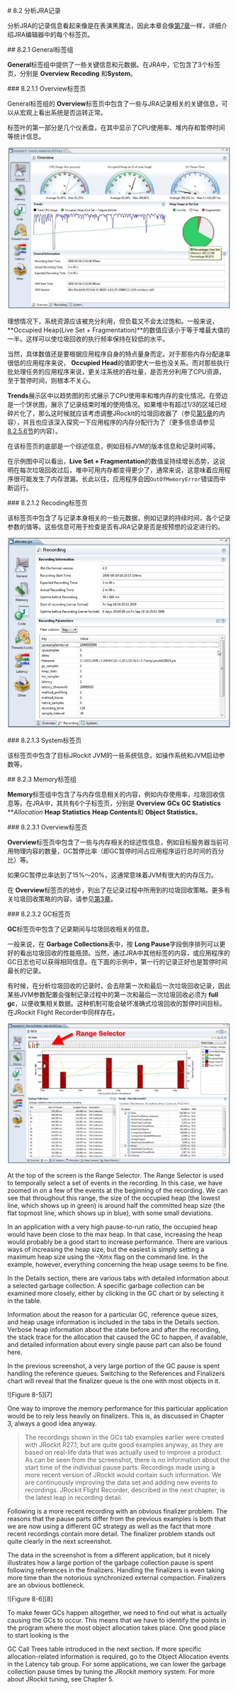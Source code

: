 <a name="8.2" />
# 8.2 分析JRA记录

分析JRA的记录信息看起来像是在表演黑魔法，因此本章会像[第7章][1]一样，详细介绍JRA编辑器中的每个标签页。

<a name="8.2.1" />
## 8.2.1 General标签组

**General**标签组中提供了一些关键信息和元数据。在JRA中，它包含了3个标签页，分别是 **Overview** **Recoding** 和**System**。

<a name="8.2.1.1" />
### 8.2.1.1 Overview标签页

General标签组的 **Overview**标签页中包含了一些与JRA记录相关的关键信息，可以从宏观上看出系统是否运转正常。

标签叶的第一部分是几个仪表盘，在其中显示了CPU使用率、堆内存和暂停时间等统计信息。

![Figure 8-2][2]

理想情况下，系统资源应该被充分利用，但负载又不会太过饱和。一般来说， **Occupied Heap(Live Set + Fragmentation)**的数值应该小于等于堆最大值的一半。这样可以使垃圾回收的执行频率保持在较低的水平。

当然，具体数值还是要根据应用程序自身的特点量身而定。对于那些内存分配速率很低的应用程序来说， **Occupied Head**的值即使大一些也没关系。而对那些执行批处理任务的应用程序来说，更关注系统的吞吐量，是否充分利用了CPU资源，至于暂停时间，则根本不关心。

**Trends**展示区中以趋势图的形式展示了CPU使用率和堆内存的变化情况。在旁边是一个饼状图，展示了记录结束时堆的使用情况。如果堆中有超过1/3的区域已经碎片化了，那么这时候就应该考虑调整JRockit的垃圾回收器了（参见[第5章][3]的内容），并且也应该深入探究一下应用程序的内存分配行为了（更多信息请参见[8.2.5.6节][4]的内容）。

在该标签页的底部是一个综述信息，例如目标JVM的版本信息和记录时间等。

在示例图中可以看出，**Live Set + Fragmentation**的数值呈持续增长态势，这说明在每次垃圾回收过后，堆中可用内存都变得更少了，通常来说，这意味着应用程序很可能发生了内存泄漏。长此以往，应用程序会因`OutOfMemoryError`错误而中断运行。

<a name="8.2.1.2" />
### 8.2.1.2 Recoding标签页

该标签页中包含了与记录本身相关的一些元数据，例如记录的持续时间，各个记录参数的值等。这些信息可用于检查是否有JRA记录是否是按预想的设定进行的。

![Figure 8-3][5]

<a name="8.2.1.3" />
### 8.2.1.3 System标签页

该标签页中包含了目标JRockit JVM的一些系统信息，如操作系统和JVM启动参数等。

<a name="8.2.3" />
## 8.2.3 Memory标签组

**Memory**标签组中包含了与内存信息相关的内容，例如内存使用率，垃圾回收信息等。在JRA中，其共有6个子标签页，分别是 **Overview** **GCs** **GC Statistics** ***Allocation* **Heap  Statistics** **Heap Contents**和 **Object Statistics**。

<a name="8.2.3.1" />
### 8.2.3.1 Overview标签页

**Overview**标签页中包含了一些与内存相关的综述性信息，例如目标服务器当前可用物理内容的数量，GC暂停比率（即GC暂停时间占应用程序运行总时间的百分比）等。

如果GC暂停比率达到了15%～20%，这通常意味着JVM有很大的内存压力。

在 **Overview**标签页的地步，列出了在记录过程中所用到的垃圾回收策略。更多有关垃圾回收策略的内容，请参见[第3章][4]。

<a name="8.2.3.2" />
### 8.2.3.2 GC标签页

**GC**标签页中包含了记录期间与垃圾回收相关的信息。

一般来说，在 **Garbage Collections**表中，按 **Long Pause**字段倒序排列可以更好的看出垃圾回收的性能瓶颈。当然，通过JRA中其他标签的内容，或应用程序的GC日志也可以获得相同信息。在下面的示例中，第一行的记录正好也是暂停时间最长的记录。

有时候，在分析垃圾回收的记录时，会去除第一次和最后一次垃圾回收记录，因此某些JVM参数配置会强制记录过程中的第一次和最后一次垃圾回收必须为 **full gc**，以便收集相关数据。这种机制可能会破坏准确式垃圾回收的暂停时间目标。在JRockit Flight Recorder中同样存在。

![Figure 8-4][6]

At the top of the screen is the Range Selector. The Range Selector is used to
temporally select a set of events in the recording. In this case, we have zoomed in
on a few of the events at the beginning of the recording. We can see that throughout
this range, the size of the occupied heap (the lowest line, which shows up in green) is
around half the committed heap size (the flat topmost line, which shows up in blue),
with some small deviations.



In an application with a very high pause-to-run ratio, the occupied heap would have
been close to the max heap. In that case, increasing the heap would probably be a good
start to increase performance. There are various ways of increasing the heap size, but
the easiest is simply setting a maximum heap size using the  –Xmx flag on the command
line. In the example, however, everything concerning the heap usage seems to be fine.

In the Details section, there are various tabs with detailed information about a
selected garbage collection. A specific garbage collection can be examined more
closely, either by clicking in the GC chart or by selecting it in the table.

Information about the reason for a particular GC, reference queue sizes, and heap
usage information is included in the tabs in the Details section. Verbose heap
information about the state before and after the recording, the stack trace for the
allocation that caused the GC to happen, if available, and detailed information
about every single pause part can also be found here.

In the previous screenshot, a very large portion of the GC pause is spent handling
the reference queues. Switching to the References and Finalizers chart will reveal
that the finalizer queue is the one with most objects in it.

![Figure 8-5][7]

One way to improve the memory performance for this particular application would
be to rely less heavily on finalizers. This is, as discussed in Chapter 3, always a good
idea anyway.

>The recordings shown in the GCs tab examples earlier were created
with JRockit R27.1, but are quite good examples anyway, as they are
based on real-life data that was actually used to improve a product. As
can be seen from the screenshot, there is no information about the start
time of the individual pause parts. Recordings made using a more recent
version of JRockit would contain such information. We are continuously
improving the data set and adding new events to recordings. JRockit
Flight Recorder, described in the next chapter, is the latest leap in
recording detail.

Following is a more recent recording with an obvious finalizer problem. The reasons
that the pause parts differ from the previous examples is both that we are now using
a different GC strategy as well as the fact that more recent recordings contain more
detail. The finalizer problem stands out quite clearly in the next screenshot.

The data in the screenshot is from a different application, but it nicely illustrates
how a large portion of the garbage collection pause is spent following references in
the finalizers. Handling the finalizers is even taking more time than the notorious
synchronized external compaction. Finalizers are an obvious bottleneck.

![Figure 8-6][8]

To make fewer GCs happen altogether, we need to find out what is actually causing
the GCs to occur. This means that we have to identify the points in the program
where the most object allocation takes place. One good place to start looking is the

GC Call Trees table introduced in the next section. If more specific allocation-related
information is required, go to the Object Allocation events in the Latency tab group.
For some applications, we can lower the garbage collection pause times by tuning
the JRockit memory system. For more about JRockit tuning, see Chapter 5.





[1]:    ../chap7/7.md#7
[2]:    ../images/8-2.jpg
[3]:    ../chap5/5.md#5
[4]:    ../chap3/3.md#3
[5]:    ../images/8-3.jpg
[6]:    ../images/8-4.jpg